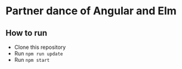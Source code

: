 # Partner dance of Angular and Elm

## How to run


- Clone this repository
- Run `npm run update`
- Run `npm start`
